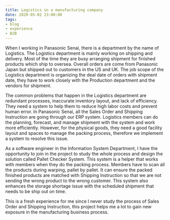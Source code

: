 ```yaml
---
title: Logistics in a manufacturing company
date: 2020-05-02 23:00:00
tags: 
- blog
- experience
- B2B
---
```


When I working in Panasonic Senai, there is a department by the name of Logistics. The Logistics department is mainly working on shipping and delivery. Most of the time they are busy arranging shipment for finished products which ship to oversea. Overall orders are come from Panasonic Japan but shipped out to customers in the US and UK. The job scope of the Logistics department is organizing the deal date of orders with shipment date, they have to work closely with the Production department and the vendors for shipment. 

The common problems that happen in the Logistics department are redundant processes, inaccurate inventory layout, and lack of efficiency. They need a system to help them to reduce high labor costs and prevent human error. In Panasonic Senai, all the Sales Order and Shipping Instruction are going through our ERP system. Logistics members can do the planning, forecast, and manage shipment with the system and work more efficiently. However, for the physical goods, they need a good facility layout and spaces to manage the packing process, therefore we implement a system to resolve this issue.

As a software engineer in the Information System Department, I have the opportunity to join in the project to study the whole process and design the solution called Pallet Checker System. This system is a helper that works with members when they do the packing process. Members have to scan all the products during warping, pallet by pallet. It can ensure the packed finished products are matched with Shipping Instruction so that we are not sending the wrong product to the wrong customer. This system also enhances the storage shortage issue with the scheduled shipment that needs to be ship out on time.

This is a fresh experience for me since I never study the process of Sales Order and Shipping Instruction, this project helps me a lot to gain new exposure in the manufacturing business process. 